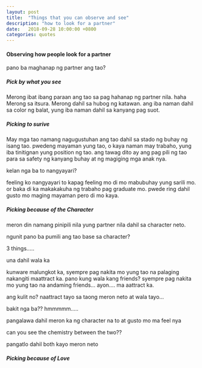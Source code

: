 ```yaml
---
layout: post
title:  "Things that you can observe and see"
description: "how to look for a partner"
date:   2018-09-28 10:00:00 +0800
categories: quotes
---
```


#### Observing how people look for a partner

pano ba maghanap ng partner ang tao?

##### Pick by what you see

Merong ibat ibang paraan ang tao sa pag hahanap ng partner nila. haha
Merong sa itsura.
Merong dahil sa hubog ng katawan.
ang iba naman dahil sa color ng balat,
yung iba naman dahil sa kanyang pag suot.


##### Picking to surive

May mga tao namang nagugustuhan ang tao dahil sa stado ng buhay ng isang tao.
pwedeng mayaman yung tao,
o kaya naman may trabaho,
yung iba tinitignan yung position ng tao.
ang tawag dito ay ang pag pili ng tao para sa safety ng kanyang buhay at ng magiging mga anak nya.

kelan nga ba to nangyayari?

feeling ko nangyayari to kapag feeling mo di mo mabubuhay yung sarili mo.
or baka di ka makakakuha ng trabaho pag graduate mo.
pwede ring dahil gusto mo maging mayaman pero di mo kaya.

##### Picking because of the Character

meron din namang pinipili nila yung partner nila dahil sa character neto.

ngunit pano ba pumili ang tao base sa character?

3 things.....

una dahil wala ka

kunware malungkot ka, syempre pag nakita mo yung tao na palaging nakangiti maattract ka.
pano kung wala kang friends? syempre pag nakita mo yung tao na andaming friends...
ayon.... ma aattract ka. 

ang kulit no? naattract tayo sa taong meron neto at wala tayo...

bakit nga ba?? hmmmmm.....





pangalawa dahil meron ka ng character na to at gusto mo ma feel nya

can you see the chemistry between the two??






pangatlo dahil both kayo meron neto


##### Picking because of Love



